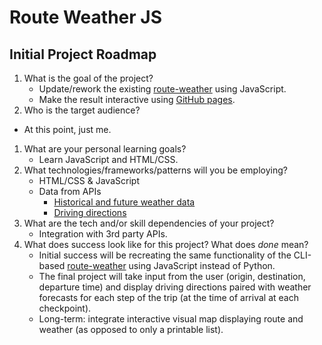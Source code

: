 # Route Weather JS #

## Initial Project Roadmap ##

1. What is the goal of the project?
   - Update/rework the existing [route-weather](https://github.com/jasonmlutz/route-weather) using JavaScript.
   - Make the result interactive using [GitHub pages](https://pages.github.com/).
1.  Who is the target audience?
   - At this point, just  me.
1. What are your personal learning goals?
   - Learn JavaScript and HTML/CSS.
1. What technologies/frameworks/patterns will you be employing?
   - HTML/CSS & JavaScript
   - Data from APIs
     - [Historical and future weather data](https://darksky.net/poweredby/)
     - [Driving directions](https://www.mapbox.com/)
1. What are the tech and/or skill dependencies of your project?
   - Integration with 3rd party APIs.
1. What does success look like for this project? What does _done_ mean?
   - Initial success will be recreating the same functionality of the CLI-based [route-weather](https://github.com/jasonmlutz/route-weather) using JavaScript instead of Python.
   - The final project will take input from the user (origin, destination, departure time) and display driving
  directions paired with weather forecasts for each step of the trip (at the time of arrival at each checkpoint).
   - Long-term: integrate interactive visual map displaying route and weather (as opposed to only a printable list).
